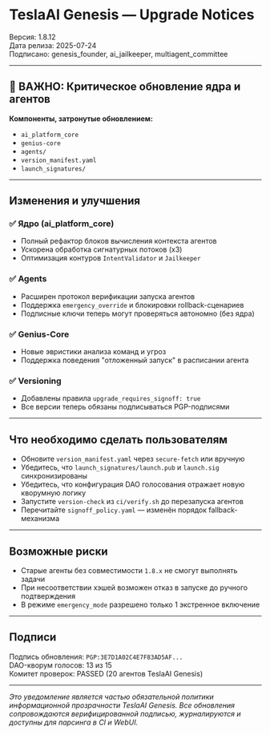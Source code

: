 # TeslaAI Genesis — Upgrade Notices
Версия: 1.8.12  
Дата релиза: 2025-07-24  
Подписано: genesis_founder, ai_jailkeeper, multiagent_committee

---

## :rotating_light: ВАЖНО: Критическое обновление ядра и агентов

**Компоненты, затронутые обновлением:**
- `ai_platform_core`
- `genius-core`
- `agents/`
- `version_manifest.yaml`
- `launch_signatures/`

---

## Изменения и улучшения

### ✅ Ядро (ai_platform_core)
- Полный рефактор блоков вычисления контекста агентов
- Ускорена обработка сигнатурных потоков (x3)
- Оптимизация контуров `IntentValidator` и `Jailkeeper`

### ✅ Agents
- Расширен протокол верификации запуска агентов
- Поддержка `emergency_override` и блокировки rollback-сценариев
- Подписные ключи теперь могут проверяться автономно (без ядра)

### ✅ Genius-Core
- Новые эвристики анализа команд и угроз
- Поддержка поведения "отложенный запуск" в расписании агента

### ✅ Versioning
- Добавлены правила `upgrade_requires_signoff: true`
- Все версии теперь обязаны подписываться PGP-подписями

---

## Что необходимо сделать пользователям

- Обновите `version_manifest.yaml` через `secure-fetch` или вручную  
- Убедитесь, что `launch_signatures/launch.pub` и `launch.sig` синхронизированы  
- Убедитесь, что конфигурация DAO голосования отражает новую кворумную логику  
- Запустите `version-check` из `ci/verify.sh` до перезапуска агентов  
- Перечитайте `signoff_policy.yaml` — изменён порядок fallback-механизма

---

## Возможные риски

- Старые агенты без совместимости `1.8.x` не смогут выполнять задачи  
- При несоответствии хэшей возможен отказ в запуске до ручного подтверждения  
- В режиме `emergency_mode` разрешено только 1 экстренное включение

---

## Подписи

Подпись обновления: `PGP:3E7D1A02C4E7F83AD5AF...`  
DAO-кворум голосов: 13 из 15  
Комитет проверок: PASSED (20 агентов TeslaAI Genesis)

---

_Это уведомление является частью обязательной политики информационной прозрачности TeslaAI Genesis. Все обновления сопровождаются верифицированной подписью, журналируются и доступны для парсинга в CI и WebUI._
